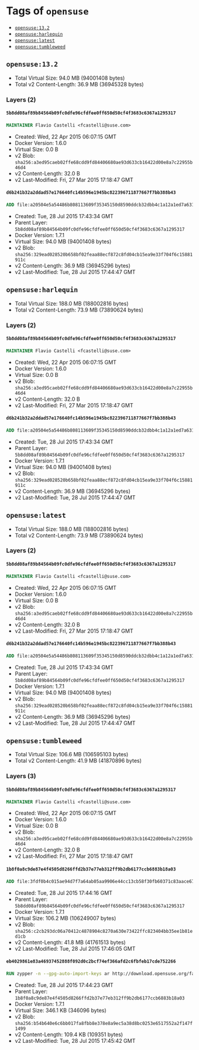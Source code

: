 <!-- THIS FILE IS GENERATED VIA '.template-helpers/generate-tag-details.pl' -->

# Tags of `opensuse`

-	[`opensuse:13.2`](#opensuse132)
-	[`opensuse:harlequin`](#opensuseharlequin)
-	[`opensuse:latest`](#opensuselatest)
-	[`opensuse:tumbleweed`](#opensusetumbleweed)

## `opensuse:13.2`

-	Total Virtual Size: 94.0 MB (94001408 bytes)
-	Total v2 Content-Length: 36.9 MB (36945328 bytes)

### Layers (2)

#### `5b8dd08af89b84564b09fc0dfe96cfdfee0ff650d50cf4f3683c6367a1295317`

```dockerfile
MAINTAINER Flavio Castelli <fcastelli@suse.com>
```

-	Created: Wed, 22 Apr 2015 06:07:15 GMT
-	Docker Version: 1.6.0
-	Virtual Size: 0.0 B
-	v2 Blob: `sha256:a3ed95caeb02ffe68cdd9fd84406680ae93d633cb16422d00e8a7c22955b46d4`
-	v2 Content-Length: 32.0 B
-	v2 Last-Modified: Fri, 27 Mar 2015 17:18:47 GMT

#### `d6b241b32a2ddad57e176640fc14b596e1945bc822396711877667f7bb388b43`

```dockerfile
ADD file:a20504e5a54486b808113609f35345150d8590ddcb32dbb4c1a12a1ed7a6314c in /
```

-	Created: Tue, 28 Jul 2015 17:43:34 GMT
-	Parent Layer: `5b8dd08af89b84564b09fc0dfe96cfdfee0ff650d50cf4f3683c6367a1295317`
-	Docker Version: 1.7.1
-	Virtual Size: 94.0 MB (94001408 bytes)
-	v2 Blob: `sha256:329ead028520b658bf02feaa88ecf872c8fd04cb15ea9e33f704f6c15881911c`
-	v2 Content-Length: 36.9 MB (36945296 bytes)
-	v2 Last-Modified: Tue, 28 Jul 2015 17:44:47 GMT

## `opensuse:harlequin`

-	Total Virtual Size: 188.0 MB (188002816 bytes)
-	Total v2 Content-Length: 73.9 MB (73890624 bytes)

### Layers (2)

#### `5b8dd08af89b84564b09fc0dfe96cfdfee0ff650d50cf4f3683c6367a1295317`

```dockerfile
MAINTAINER Flavio Castelli <fcastelli@suse.com>
```

-	Created: Wed, 22 Apr 2015 06:07:15 GMT
-	Docker Version: 1.6.0
-	Virtual Size: 0.0 B
-	v2 Blob: `sha256:a3ed95caeb02ffe68cdd9fd84406680ae93d633cb16422d00e8a7c22955b46d4`
-	v2 Content-Length: 32.0 B
-	v2 Last-Modified: Fri, 27 Mar 2015 17:18:47 GMT

#### `d6b241b32a2ddad57e176640fc14b596e1945bc822396711877667f7bb388b43`

```dockerfile
ADD file:a20504e5a54486b808113609f35345150d8590ddcb32dbb4c1a12a1ed7a6314c in /
```

-	Created: Tue, 28 Jul 2015 17:43:34 GMT
-	Parent Layer: `5b8dd08af89b84564b09fc0dfe96cfdfee0ff650d50cf4f3683c6367a1295317`
-	Docker Version: 1.7.1
-	Virtual Size: 94.0 MB (94001408 bytes)
-	v2 Blob: `sha256:329ead028520b658bf02feaa88ecf872c8fd04cb15ea9e33f704f6c15881911c`
-	v2 Content-Length: 36.9 MB (36945296 bytes)
-	v2 Last-Modified: Tue, 28 Jul 2015 17:44:47 GMT

## `opensuse:latest`

-	Total Virtual Size: 188.0 MB (188002816 bytes)
-	Total v2 Content-Length: 73.9 MB (73890624 bytes)

### Layers (2)

#### `5b8dd08af89b84564b09fc0dfe96cfdfee0ff650d50cf4f3683c6367a1295317`

```dockerfile
MAINTAINER Flavio Castelli <fcastelli@suse.com>
```

-	Created: Wed, 22 Apr 2015 06:07:15 GMT
-	Docker Version: 1.6.0
-	Virtual Size: 0.0 B
-	v2 Blob: `sha256:a3ed95caeb02ffe68cdd9fd84406680ae93d633cb16422d00e8a7c22955b46d4`
-	v2 Content-Length: 32.0 B
-	v2 Last-Modified: Fri, 27 Mar 2015 17:18:47 GMT

#### `d6b241b32a2ddad57e176640fc14b596e1945bc822396711877667f7bb388b43`

```dockerfile
ADD file:a20504e5a54486b808113609f35345150d8590ddcb32dbb4c1a12a1ed7a6314c in /
```

-	Created: Tue, 28 Jul 2015 17:43:34 GMT
-	Parent Layer: `5b8dd08af89b84564b09fc0dfe96cfdfee0ff650d50cf4f3683c6367a1295317`
-	Docker Version: 1.7.1
-	Virtual Size: 94.0 MB (94001408 bytes)
-	v2 Blob: `sha256:329ead028520b658bf02feaa88ecf872c8fd04cb15ea9e33f704f6c15881911c`
-	v2 Content-Length: 36.9 MB (36945296 bytes)
-	v2 Last-Modified: Tue, 28 Jul 2015 17:44:47 GMT

## `opensuse:tumbleweed`

-	Total Virtual Size: 106.6 MB (106595103 bytes)
-	Total v2 Content-Length: 41.9 MB (41870896 bytes)

### Layers (3)

#### `5b8dd08af89b84564b09fc0dfe96cfdfee0ff650d50cf4f3683c6367a1295317`

```dockerfile
MAINTAINER Flavio Castelli <fcastelli@suse.com>
```

-	Created: Wed, 22 Apr 2015 06:07:15 GMT
-	Docker Version: 1.6.0
-	Virtual Size: 0.0 B
-	v2 Blob: `sha256:a3ed95caeb02ffe68cdd9fd84406680ae93d633cb16422d00e8a7c22955b46d4`
-	v2 Content-Length: 32.0 B
-	v2 Last-Modified: Fri, 27 Mar 2015 17:18:47 GMT

#### `1b8f0a8c9de87e4f4505d8266ffd2b37e77eb312ff9b2db6177ccb6883b18a03`

```dockerfile
ADD file:3fdf0b4c015ae94d7f7a64ab05aa9906e44cc13cb58f30fb60371c83aace67a9 in /
```

-	Created: Tue, 28 Jul 2015 17:44:16 GMT
-	Parent Layer: `5b8dd08af89b84564b09fc0dfe96cfdfee0ff650d50cf4f3683c6367a1295317`
-	Docker Version: 1.7.1
-	Virtual Size: 106.2 MB (106249007 bytes)
-	v2 Blob: `sha256:c2cb293dc06a70412c4878904c8270a630e73422ffc823404bb35ee1b81ed1cb`
-	v2 Content-Length: 41.8 MB (41761513 bytes)
-	v2 Last-Modified: Tue, 28 Jul 2015 17:46:05 GMT

#### `eb4029861e83a46937452888f092d0c2bcf74ef366afd2c6fbfeb17cde752266`

```dockerfile
RUN zypper -n --gpg-auto-import-keys ar http://download.opensuse.org/factory/repo/oss/ OSS
```

-	Created: Tue, 28 Jul 2015 17:44:23 GMT
-	Parent Layer: `1b8f0a8c9de87e4f4505d8266ffd2b37e77eb312ff9b2db6177ccb6883b18a03`
-	Docker Version: 1.7.1
-	Virtual Size: 346.1 KB (346096 bytes)
-	v2 Blob: `sha256:b54b640e6c6bb017fa8fbb8e378e8a9ec5a38d8bc0253e6517552a2f147f1499`
-	v2 Content-Length: 109.4 KB (109351 bytes)
-	v2 Last-Modified: Tue, 28 Jul 2015 17:45:42 GMT
